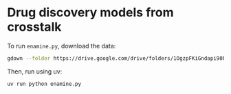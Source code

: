 # Drug discovery models from crosstalk

To run `enamine.py`, download the data:

```bash
gdown --folder https://drive.google.com/drive/folders/1OgzpFKiGndapi90bcaCCte3Iz66DuqtV?usp=share_link
```

Then, run using uv:

```bash
uv run python enamine.py
```